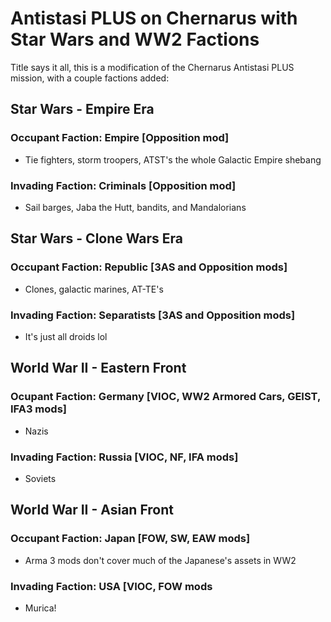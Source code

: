 # Antistasi PLUS on Chernarus with Star Wars and WW2 Factions

Title says it all, this is a modification of the Chernarus Antistasi PLUS mission, with a couple factions added:

## Star Wars - Empire Era

### Occupant Faction: Empire [Opposition mod]
- Tie fighters, storm troopers, ATST's the whole Galactic Empire shebang
### Invading Faction: Criminals [Opposition mod]
- Sail barges, Jaba the Hutt, bandits, and Mandalorians

## Star Wars - Clone Wars Era

### Occupant Faction: Republic [3AS and Opposition mods]
- Clones, galactic marines, AT-TE's
### Invading Faction: Separatists [3AS and Opposition mods]
- It's just all droids lol

## World War II - Eastern Front

### Ocupant Faction: Germany [VIOC, WW2 Armored Cars, GEIST, IFA3 mods]
- Nazis
### Invading Faction: Russia [VIOC, NF, IFA mods]
- Soviets

## World War II - Asian Front

### Occupant Faction: Japan [FOW, SW, EAW mods]
- Arma 3 mods don't cover much of the Japanese's assets in WW2
### Invading Faction: USA [VIOC, FOW mods
- Murica!
